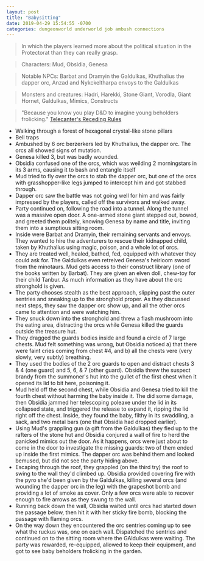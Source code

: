 ```yaml
---
layout: post
title: "Babysitting"
date: 2019-04-29 15:54:55 -0700
categories: dungeonworld underworld job ambush connections
---
```


> In which the players learned more about the political situation in the Protectorat than they can really grasp.

> Characters: Mud, Obsidia, Genesa

> Notable NPCs: Barbat and Dramyin the Galdulkas, Khuthalius the dapper orc, Anzad and Nykckeltharpa envoys to the Galdulkas

> Monsters and creatures: Hadri, Harekki, Stone Giant, Vorodla, Giant Hornet, Galdulkas, Mimics, Constructs

> "Because you know you play D&D to imagine young beholders frolicking." [Telecanter's Receding Rules](https://recedingrules.blogspot.com/2011/11/what-are-monsters-doing.html)

-   Walking through a forest of hexagonal crystal-like stone pillars
-   Bell traps
-   Ambushed by 6 orc berzerkers led by Khuthalius, the dapper orc. The orcs all showed signs of mutation.
-   Genesa killed 3, but was badly wounded.
-   Obsidia confused one of the orcs, which was weilding 2 morningstars in its 3 arms, causing it to bash and entangle itself
-   Mud tried to fly over the orcs to stab the dapper orc, but one of the orcs with grasshopper-like legs jumped to intercept him and got stabbed through.
-   Dapper orc saw the battle was not going well for him and was fairly impressed by the players, called off the survivors and walked away.
-   Party continued on, following the road into a tunnel. Along the tunnel was a massive open door. A one-armed stone giant stepped out, bowed, and greeted them politely, knowing Genesa by name and title, inviting them into a sumptious sitting room.
-   Inside were Barbat and Dramyin, their remaining servants and envoys. They wanted to hire the adventurers to rescue their kidnapped child, taken by Khuthalius using magic, poison, and a whole lot of orcs.
-   They are treated well, healed, bathed, fed, equipped with whatever they could ask for. The Galdulkas even retreived Genesa's heirloom sword from the minotaurs. Mud gets access to their construct library (one of the books written by Barbat). They are given an elven doll, chew-toy for their child Tanbur. As much information as they have about the orc stronghold is given.
-   The party chooses stealth as the best approach, slipping past the outer sentries and sneaking up to the stronghold proper. As they discussed next steps, they saw the dapper orc show up, and all the other orcs came to attention and were watching him.
-   They snuck down into the stronghold and threw a flash mushroom into the eating area, distracting the orcs while Genesa killed the guards outside the treasure hut.
-   They dragged the guards bodies inside and found a circle of 7 large chests. Mud felt something was wrong, but Obsidia noticed a) that there were faint cries coming from chest #4, and b) all the chests vere (very slowly, very subtly) breathing.
-   They used the bodies of the 2 orc guards to open and distract chests 3 & 4 (one guard) and 5, 6, & 7 (other guard). Obsidia threw the suspect brandy from the summoner's hut into the gullet of the first chest when it opened its lid to bit here, poisoning it.
-   Mud held off the second chest, while Obsidia and Genesa tried to kill the fourth chest without harming the baby inside it. The did some damage, then Obsidia jammed her telescoping poleaxe under the lid in its collapsed state, and triggered the release to expand it, ripping the lid right off the chest. Inside, they found the baby, filthy in its swaddling, a sack, and two metal bars (one that Obsidia had dropped earlier).
-   Using Mud's grappling gun (a gift from the Galdulkas) they fled up to the rafters of the stone hut and Obsidia conjured a wall of fire to herd the panicked mimics out the door. As it happens, orcs were just about to come in the door to investigate the missing guards: two of them ended up inside the first mimics. The dapper orc was behind them and looked bemused, but did not see the party hiding above.
-   Escaping through the roof, they grappled (on the third try) the roof to swing to the wall they'd climbed up. Obsidia provided covering fire with the pyro she'd been given by the Galdulkas, killing several orcs (and wounding the dapper orc in the leg) with the grapeshot bomb and providing a lot of smoke as cover. Only a few orcs were able to recover enough to fire arrows as they swung to the wall.
-   Running back down the wall, Obsidia waited until orcs had started down the passage below, then hit it with her sticky fire bomb, blocking the passage with flaming orcs.
-   On the way down they encountered the orc sentries coming up to see what the ruckus was, one on each wall. Dispatched the sentries and continued on to the sitting room where the GAldulkas were waiting. The party was rewarded, re-equipped, allowed to keep their equipment, and got to see baby beholders frolicking in the garden.
